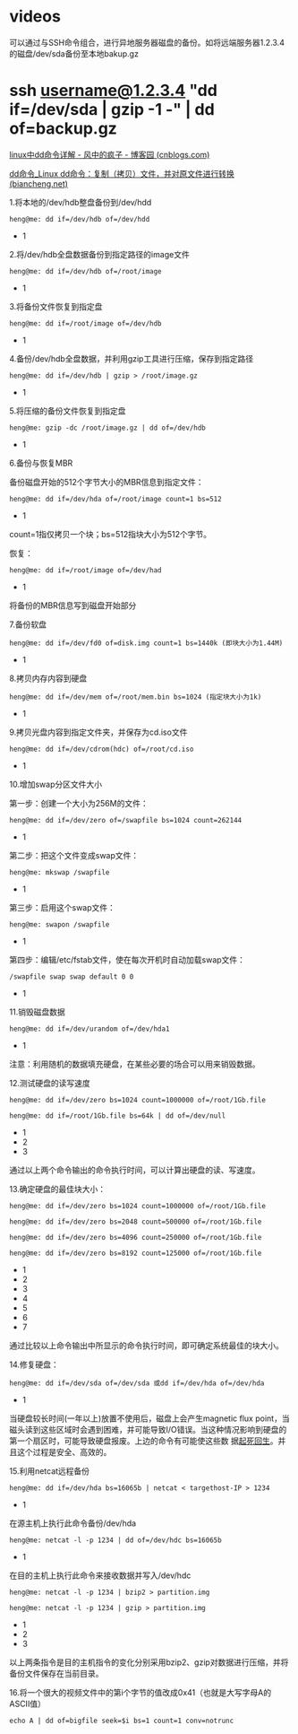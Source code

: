 # videos

可以通过与SSH命令组合，进行异地服务器磁盘的备份。如将远端服务器1.2.3.4的磁盘/dev/sda备份至本地bakup.gz

# ssh username@1.2.3.4 "dd if=/dev/sda | gzip -1 -" | dd of=backup.gz

[linux中dd命令详解 - 风中的疯子 - 博客园 (cnblogs.com)](https://www.cnblogs.com/fantasyxo/p/10519662.html)



[dd命令_Linux dd命令：复制（拷贝）文件，并对原文件进行转换 (biancheng.net)](http://c.biancheng.net/linux/dd.html)



1.将本地的/dev/hdb整盘备份到/dev/hdd

```
heng@me: dd if=/dev/hdb of=/dev/hdd
```

- 1

2.将/dev/hdb全盘数据备份到指定路径的image文件

```
heng@me: dd if=/dev/hdb of=/root/image
```

- 1

3.将备份文件恢复到指定盘

```
heng@me: dd if=/root/image of=/dev/hdb
```

- 1

4.备份/dev/hdb全盘数据，并利用gzip工具进行压缩，保存到指定路径

```
heng@me: dd if=/dev/hdb | gzip > /root/image.gz
```

- 1

5.将压缩的备份文件恢复到指定盘

```
heng@me: gzip -dc /root/image.gz | dd of=/dev/hdb
```

- 1

6.备份与恢复MBR

备份磁盘开始的512个字节大小的MBR信息到指定文件：

```
heng@me: dd if=/dev/hda of=/root/image count=1 bs=512
```

- 1

count=1指仅拷贝一个块；bs=512指块大小为512个字节。

恢复：

```
heng@me: dd if=/root/image of=/dev/had
```

- 1

将备份的MBR信息写到磁盘开始部分

7.备份软盘

```
heng@me: dd if=/dev/fd0 of=disk.img count=1 bs=1440k (即块大小为1.44M)
```

- 1

8.拷贝内存内容到硬盘

```
heng@me: dd if=/dev/mem of=/root/mem.bin bs=1024 (指定块大小为1k)
```

- 1

9.拷贝光盘内容到指定文件夹，并保存为cd.iso文件

```
heng@me: dd if=/dev/cdrom(hdc) of=/root/cd.iso
```

- 1

10.增加swap分区文件大小

第一步：创建一个大小为256M的文件：

```
heng@me: dd if=/dev/zero of=/swapfile bs=1024 count=262144
```

- 1

第二步：把这个文件变成swap文件：

```
heng@me: mkswap /swapfile
```

- 1

第三步：启用这个swap文件：

```
heng@me: swapon /swapfile
```

- 1

第四步：编辑/etc/fstab文件，使在每次开机时自动加载swap文件：

```
/swapfile swap swap default 0 0
```

- 1

11.销毁磁盘数据

```
heng@me: dd if=/dev/urandom of=/dev/hda1
```

- 1

注意：利用随机的数据填充硬盘，在某些必要的场合可以用来销毁数据。

12.测试硬盘的读写速度

```
heng@me: dd if=/dev/zero bs=1024 count=1000000 of=/root/1Gb.file

heng@me: dd if=/root/1Gb.file bs=64k | dd of=/dev/null
```

- 1
- 2
- 3

通过以上两个命令输出的命令执行时间，可以计算出硬盘的读、写速度。

13.确定硬盘的最佳块大小：

```
heng@me: dd if=/dev/zero bs=1024 count=1000000 of=/root/1Gb.file

heng@me: dd if=/dev/zero bs=2048 count=500000 of=/root/1Gb.file

heng@me: dd if=/dev/zero bs=4096 count=250000 of=/root/1Gb.file

heng@me: dd if=/dev/zero bs=8192 count=125000 of=/root/1Gb.file
```

- 1
- 2
- 3
- 4
- 5
- 6
- 7

通过比较以上命令输出中所显示的命令执行时间，即可确定系统最佳的块大小。

14.修复硬盘：

```
heng@me: dd if=/dev/sda of=/dev/sda 或dd if=/dev/hda of=/dev/hda
```

- 1

当硬盘较长时间(一年以上)放置不使用后，磁盘上会产生magnetic flux point，当磁头读到这些区域时会遇到困难，并可能导致I/O错误。当这种情况影响到硬盘的第一个扇区时，可能导致硬盘报废。上边的命令有可能使这些数 据[起死回生](https://www.baidu.com/s?wd=起死回生&tn=24004469_oem_dg&rsv_dl=gh_pl_sl_csd)。并且这个过程是安全、高效的。

15.利用netcat远程备份

```
heng@me: dd if=/dev/hda bs=16065b | netcat < targethost-IP > 1234
```

- 1

在源主机上执行此命令备份/dev/hda

```
heng@me: netcat -l -p 1234 | dd of=/dev/hdc bs=16065b
```

- 1

在目的主机上执行此命令来接收数据并写入/dev/hdc

```
heng@me: netcat -l -p 1234 | bzip2 > partition.img

heng@me: netcat -l -p 1234 | gzip > partition.img
```

- 1
- 2
- 3

以上两条指令是目的主机指令的变化分别采用bzip2、gzip对数据进行压缩，并将备份文件保存在当前目录。

16.将一个很大的视频文件中的第i个字节的值改成0x41（也就是大写字母A的ASCII值）

```
echo A | dd of=bigfile seek=$i bs=1 count=1 conv=notrunc
```
